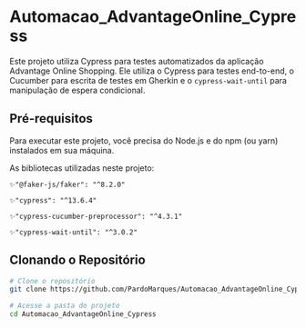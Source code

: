 # Automacao_AdvantageOnline_Cypress

Este projeto utiliza Cypress para testes automatizados da aplicação Advantage Online Shopping. Ele utiliza o Cypress para testes end-to-end, o Cucumber para escrita de testes em Gherkin e o `cypress-wait-until` para manipulação de espera condicional.

## Pré-requisitos

Para executar este projeto, você precisa do Node.js e do npm (ou yarn) instalados em sua máquina.

As bibliotecas utilizadas neste projeto:

    ✨"@faker-js/faker": "^8.2.0"

    ✨"cypress": "^13.6.4"

    ✨"cypress-cucumber-preprocessor": "^4.3.1"

    ✨"cypress-wait-until": "^3.0.2"

## Clonando o Repositório

```bash
# Clone o repositório
git clone https://github.com/PardoMarques/Automacao_AdvantageOnline_Cypress.git

# Acesse a pasta do projeto
cd Automacao_AdvantageOnline_Cypress
```

